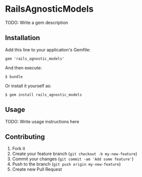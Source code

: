 # RailsAgnosticModels

TODO: Write a gem description

## Installation

Add this line to your application's Gemfile:

    gem 'rails_agnostic_models'

And then execute:

    $ bundle

Or install it yourself as:

    $ gem install rails_agnostic_models

## Usage

TODO: Write usage instructions here

## Contributing

1. Fork it
2. Create your feature branch (`git checkout -b my-new-feature`)
3. Commit your changes (`git commit -am 'Add some feature'`)
4. Push to the branch (`git push origin my-new-feature`)
5. Create new Pull Request
